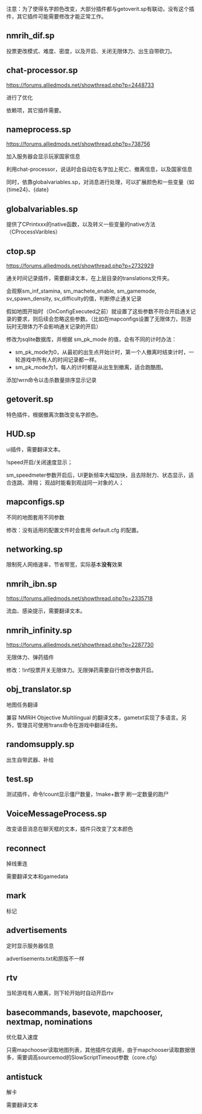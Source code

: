
注意：为了使得名字颜色改变，大部分插件都与getoverit.sp有联动，没有这个插件，其它插件可能需要修改才能正常工作。
## nmrih_dif.sp

投票更改模式、难度、密度，以及开启、关闭无限体力、出生自带砍刀。
## chat-processor.sp
https://forums.alliedmods.net/showthread.php?p=2448733

进行了优化

依赖项，其它插件需要。
## nameprocess.sp
https://forums.alliedmods.net/showthread.php?p=738756

加入服务器会显示玩家国家信息

利用chat-processor，说话时会自动在名字加上死亡、撤离信息，以及国家信息

同时，依靠globalvariables.sp，对消息进行处理，可以扩展颜色和一些变量（如{time24}、{date}

## globalvariables.sp

提供了CPrintxxx的native函数，以及转义一些变量的native方法（CProcessVaribles）

## ctop.sp
https://forums.alliedmods.net/showthread.php?p=2732929

通关时间记录插件，需要翻译文本，在上层目录的translations文件夹。

会观察sm_inf_stamina, sm_machete_enable, sm_gamemode, sv_spawn_density, sv_difficulty的值，判断停止通关记录

假如地图开始时（OnConfigExecuted之前）就设置了这些参数不符合开启通关记录的要求，则后续会忽略这些参数。（比如在mapconfigs设置了无限体力，则游玩时无限体力不会影响通关记录的开启）

修改为sqlite数据库，并根据 sm_pk_mode 的值，会有不同的计时办法：
- sm_pk_mode为0，从最初的出生点开始计时，第一个人撤离时结束计时，一轮游戏中所有人的时间记录都一样。
- sm_pk_mode为1，每人的计时都是从出生到撤离，适合跑酷图。

添加!wrn命令以击杀数量排序显示记录

## getoverit.sp
特色插件，根据撤离次数改变名字颜色。

## HUD.sp
ui插件，需要翻译文本。

!speed开启/关闭速度显示；

sm_speedmeter参数开启后，UI更新频率大幅加快，且去除耐力、状态显示，适合连跳、滑翔；
观战时能看到观战同一对象的人；

## mapconfigs.sp
不同的地图套用不同参数

修改：没有适用的配置文件时会套用 default.cfg 的配置。

## networking.sp
限制死人网络速率，节省带宽，实际基本**没有**效果
## nmrih_ibn.sp
https://forums.alliedmods.net/showthread.php?p=2335718

流血、感染提示，需要翻译文本。
## nmrih_infinity.sp
https://forums.alliedmods.net/showthread.php?p=2287730

无限体力、弹药插件

修改：!inf投票开关无限体力。无限弹药需要自行修改参数开启。

## obj_translator.sp
地图任务翻译

兼容 NMRiH Objective Multilingual 的翻译文本，gametxt实现了多语言。另外，管理员可使用!trans命令在游戏中翻译任务。

## randomsupply.sp
出生自带武器、补给

## test.sp
测试插件，命令!count显示僵尸数量，!make+数字 刷一定数量的跑尸

## VoiceMessageProcess.sp
改变语音消息在聊天框的文本，插件只改变了文本颜色

## reconnect
掉线重连

需要翻译文本和gamedata

## mark
标记

## advertisements
定时显示服务器信息

advertisements.txt和原版不一样

## rtv
当轮游戏有人撤离，则下轮开始时自动开启rtv

## basecommands, basevote, mapchooser, nextmap, nominations
优化载入速度

只需mapchooser读取地图列表，其他插件仅调用，由于mapchooser读取数据很多，需要调高sourcemod的SlowScriptTimeout参数（core.cfg）

## antistuck
解卡

需要翻译文本
